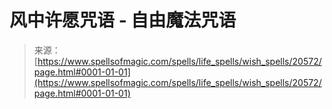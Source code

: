 <!--yml

category: 未分类

date: 2024-06-12 19:03:28

-->

# 风中许愿咒语 - 自由魔法咒语

> 来源：[https://www.spellsofmagic.com/spells/life_spells/wish_spells/20572/page.html#0001-01-01](https://www.spellsofmagic.com/spells/life_spells/wish_spells/20572/page.html#0001-01-01)
